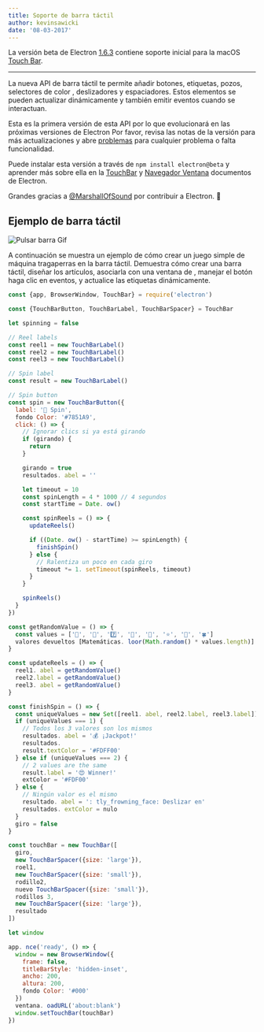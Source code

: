 ```yaml
---
title: Soporte de barra táctil
author: kevinsawicki
date: '08-03-2017'
---
```


La versión beta de Electron [1.6.3](https://github.com/electron/electron/releases/tag/v1.6.3) contiene soporte inicial para la macOS [Touch Bar](https://developer.apple.com/macos/touch-bar).

---

La nueva API de barra táctil te permite añadir botones, etiquetas, pozos, selectores de color , deslizadores y espaciadores. Estos elementos se pueden actualizar dinámicamente y también emitir eventos cuando se interactuan.

Esta es la primera versión de esta API por lo que evolucionará en las próximas versiones de Electron Por favor, revisa las notas de la versión para más actualizaciones y abre [problemas](https://github.com/electron/electron/issues) para cualquier problema o falta funcionalidad.

Puede instalar esta versión a través de `npm install electron@beta` y aprender más sobre ella en la [TouchBar](https://github.com/electron/electron/blob/master/docs/api/touch-bar.md) y [Navegador Ventana](https://github.com/electron/electron/blob/master/docs/api/browser-window.md#winsettouchbartouchbar-macos) documentos de Electron.

Grandes gracias a [@MarshallOfSound](https://github.com/MarshallOfSound) por contribuir a Electron. :tada:

## Ejemplo de barra táctil

![Pulsar barra Gif](https://cloud.githubusercontent.com/assets/671378/23723516/5ff1774c-03fe-11e7-97b8-c693a0004dc8.gif)

A continuación se muestra un ejemplo de cómo crear un juego simple de máquina tragaperras en la barra táctil. Demuestra cómo crear una barra táctil, diseñar los artículos, asociarla con una ventana de , manejar el botón haga clic en eventos, y actualice las etiquetas dinámicamente.

```js
const {app, BrowserWindow, TouchBar} = require('electron')

const {TouchBarButton, TouchBarLabel, TouchBarSpacer} = TouchBar

let spinning = false

// Reel labels
const reel1 = new TouchBarLabel()
const reel2 = new TouchBarLabel()
const reel3 = new TouchBarLabel()

// Spin label
const result = new TouchBarLabel()

// Spin button
const spin = new TouchBarButton({
  label: '🎰 Spin',
  fondo Color: '#7851A9',
  click: () => {
    // Ignorar clics si ya está girando
    if (girando) {
      return
    }

    girando = true
    resultados. abel = ''

    let timeout = 10
    const spinLength = 4 * 1000 // 4 segundos
    const startTime = Date. ow()

    const spinReels = () => {
      updateReels()

      if ((Date. ow() - startTime) >= spinLength) {
        finishSpin()
      } else {
        // Ralentiza un poco en cada giro
        timeout *= 1. setTimeout(spinReels, timeout)
      }
    }

    spinReels()
  }
})

const getRandomValue = () => {
  const values = ['🍒', '💎', '7️⃣', '🍊', '🔔', '⭐', '🍇', '🍀']
  valores devueltos [Matemáticas. loor(Math.random() * values.length)]
}

const updateReels = () => {
  reel1. abel = getRandomValue()
  reel2.label = getRandomValue()
  reel3. abel = getRandomValue()
}

const finishSpin = () => {
  const uniqueValues = new Set([reel1. abel, reel2.label, reel3.label]). ize
  if (uniqueValues === 1) {
    // Todos los 3 valores son los mismos
    resultados. abel = '💰 ¡Jackpot!'
    resultados.
    result.textColor = '#FDFF00'
  } else if (uniqueValues === 2) {
    // 2 values are the same
    result.label = '😍 Winner!'
    extColor = '#FDF00'
  } else {
    // Ningún valor es el mismo
    resultado. abel = ': tly_frowning_face: Deslizar en'
    resultados. extColor = nulo
  }
  giro = false
}

const touchBar = new TouchBar([
  giro,
  new TouchBarSpacer({size: 'large'}),
  roel1,
  new TouchBarSpacer({size: 'small'}),
  rodillo2,
  nuevo TouchBarSpacer({size: 'small'}),
  rodillos 3,
  new TouchBarSpacer({size: 'large'}),
  resultado
])

let window

app. nce('ready', () => {
  window = new BrowserWindow({
    frame: false,
    titleBarStyle: 'hidden-inset',
    ancho: 200,
    altura: 200,
    fondo Color: '#000'
  })
  ventana. oadURL('about:blank')
  window.setTouchBar(touchBar)
})
```


